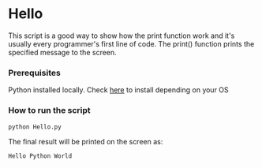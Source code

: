 # Hello

This script is a good way to show how the print function work and it's usually every programmer's first line of code. The print() function prints the specified message to the screen.

### Prerequisites

Python installed locally. Check [here](https://www.python.org/downloads/) to install depending on your OS

### How to run the script

```
python Hello.py
```

The final result will be printed on the screen as:

```
Hello Python World
```

